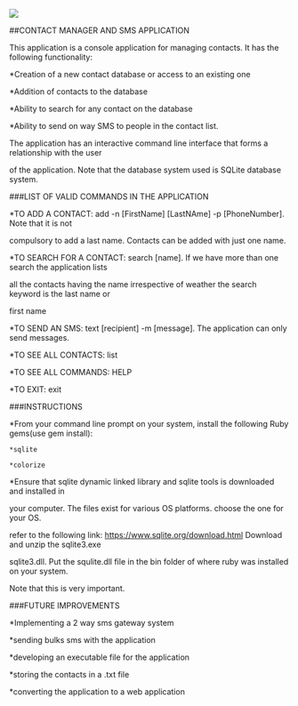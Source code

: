 
<a href="https://codeclimate.com/repos/56cfb20278a2e5008500347f/feed"><img src="https://codeclimate.com/repos/56cfb20278a2e5008500347f/badges/e531666b51edf2494ca9/gpa.svg" /></a>
										
##CONTACT MANAGER AND SMS APPLICATION


This application is a console application for managing contacts. It has the following functionality:

*Creation of a new contact database or access to an existing one 

*Addition of contacts to the database

*Ability to search for any contact on the database

*Ability to send on way SMS to people in the contact list.


The application has an interactive command line interface that forms a relationship with the user 

of the application. Note that the database system used is SQLite database system.
					

###LIST OF VALID COMMANDS IN THE APPLICATION


*TO ADD A CONTACT: add -n [FirstName] [LastNAme] -p [PhoneNumber]. Note that it is not

compulsory to add a last name. Contacts can be added with just one name.

*TO SEARCH FOR A CONTACT: search [name]. If we have more than one search the application lists

all the contacts having the  name irrespective of weather the search keyword is the last name or

first name

*TO SEND AN SMS: text [recipient] -m [message]. The application can only send messages.

*TO SEE ALL CONTACTS: list

*TO SEE ALL COMMANDS: HELP

*TO EXIT: exit 


###INSTRUCTIONS

*From your command line prompt on your system, install the following Ruby gems(use gem install): 

	*sqlite

	*colorize

*Ensure that sqlite dynamic linked library and sqlite tools is downloaded and installed in 

your computer. The files exist for various OS platforms. choose the one for your OS.

refer to the  following link: https://www.sqlite.org/download.html Download and  unzip the sqlite3.exe

sqlite3.dll. Put the squlite.dll file in the bin folder of where ruby was installed on your system.

Note that this is very important.



###FUTURE IMPROVEMENTS 

	
*Implementing a 2 way sms gateway system

*sending bulks sms with the application

*developing an executable file for the application

*storing the contacts in a .txt file

*converting the application to a web application







 

